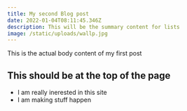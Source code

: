 ```yaml
---
title: My second Blog post
date: 2022-01-04T08:11:45.346Z
description: This will be the summary content for lists
image: /static/uploads/wallp.jpg
---
```

This is the actual body content of my first post



## This should be at the top of the page



* I am really inerested in this site
* I am making stuff happen